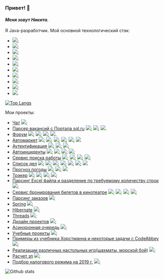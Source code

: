 ### Привет! 👋
#### *Меня зовут Никита.*

Я Java-разработчик.
Мой основной технологический стэк:
- ![](https://img.shields.io/badge/Java-8%2B-orange); 
- ![](https://img.shields.io/badge/Servlets-Servlets-lightgrey);
- ![](https://img.shields.io/badge/AJAX-AJAX-red);
- ![](https://img.shields.io/badge/SQL-PostgreSQL-blue);
- ![](https://img.shields.io/badge/JPA-Hibernate-yellow);
- ![](https://img.shields.io/badge/Spring-%20MVC%2C%20Data%2C%20Security%2C%20Boot-green);
- ![](https://img.shields.io/badge/%20WebFlux%2C%20-green);
- ![](https://img.shields.io/badge/Maven-3-red);
- ![](https://img.shields.io/badge/Unit--test-JUnit%2C%20Mock-yellow);
- ![](https://img.shields.io/badge/Travis-CI-green).

[![Top Langs](https://github-readme-stats.vercel.app/api/top-langs/?username=plifis&layout=compact)](https://github.com/plifis/github-readme-stats)

Мои проекты:
* [Чат](https://github.com/plifis/chat) ![](https://img.shields.io/badge/Spring-%20MVC%2C%20Data%2C%20Security%2C%20Boot%2C%20Rest%2C%20-green);
* [Парсер вакансий с Портала sql.ru](https://github.com/plifis/job4j_grabber) ![](https://img.shields.io/badge/Java8-8%2B-orange); ![](https://img.shields.io/badge/SQL-PostgreSQL-blue); ![](https://img.shields.io/badge/Unit--test-JUnit%2C%20Mock-yellow).
* [Форум](https://github.com/plifis/job4j_forum) ![](https://img.shields.io/badge/Spring-%20MVC%2C%20Data%2C%20Security%2C%20Boot-green); ![](https://img.shields.io/badge/Maven-3-red); ![](https://img.shields.io/badge/Unit--test-JUnit%2C%20Mock-yellow); ![](https://img.shields.io/badge/SQL-PostgreSQL-blue).
* [Автомаркет](https://github.com/plifis/job4j_cars) ![](https://img.shields.io/badge/Servlets-Servlets-lightgrey); ![](https://img.shields.io/badge/SQL-PostgreSQL-blue); ![](https://img.shields.io/badge/JPA-Hibernate-yellow); ![](https://img.shields.io/badge/AJAX-AJAX-red); ![](https://img.shields.io/badge/Travis-CI-green); ![](https://img.shields.io/badge/Bootstrap-4-blue)
* [Аутентификация](https://github.com/plifis/job4j_auth) ![](https://img.shields.io/badge/Spring-%20MVC%2C%20Data%2C%20Security%2C%20Boot-green); ![](https://img.shields.io/badge/Maven-3-red); ![](https://img.shields.io/badge/Unit--test-JUnit%2C%20Mock-yellow);
* [Автоинциденты](https://github.com/plifis/job4j_car_accident) ![](https://img.shields.io/badge/Spring-%20MVC%2C%20Data%2C%20Security%2C%20Boot-green); ![](https://img.shields.io/badge/Unit--test-JUnit%2C%20Mock-yellow); ![](https://img.shields.io/badge/SQL-PostgreSQL-blue); ![](https://img.shields.io/badge/JPA-Hibernate-yellow);
* [Сервис поиска работы](https://github.com/plifis/job4j_dreamjob) ![](https://img.shields.io/badge/Servlets-Servlets-lightgrey); ![](https://img.shields.io/badge/SQL-PostgreSQL-blue); ![](https://img.shields.io/badge/Maven-3-red); ![](https://img.shields.io/badge/Unit--test-JUnit%2C%20Mock-yellow); 
* [Список дел](https://github.com/plifis/job4j_todo) ![](https://img.shields.io/badge/Java8-8%2B-orange); ![](https://img.shields.io/badge/Servlets-Servlets-lightgrey); ![](https://img.shields.io/badge/AJAX-AJAX-red); ![](https://img.shields.io/badge/SQL-PostgreSQL-blue); ![](https://img.shields.io/badge/JPA-Hibernate-yellow); ![](https://img.shields.io/badge/Maven-3-red); ![](https://img.shields.io/badge/Bootstrap-4-blue)
* [Прогноз погоды](https://github.com/plifis/weather_reactive) ![](https://img.shields.io/badge/Gradle-v.%206.7-lightgrey); ![](https://img.shields.io/badge/Spring-%20MVC%2C%20Data%2C%20Security%2C%20Boot-green); ![](https://img.shields.io/badge/%20WebFlux%2C%20-green)
* [Трэкер](https://github.com/plifis/job4j_tracker) ![](https://img.shields.io/badge/Java8-8%2B-orange);  ![](https://img.shields.io/badge/SQL-PostgreSQL-blue); ![](https://img.shields.io/badge/JPA-Hibernate-yellow); ![](https://img.shields.io/badge/Unit--test-JUnit%2C%20Mock-yellow);
* [Парсинг Excel файла и разделение по требуемому количеству строк](https://github.com/plifis/excelSplit) ![](https://img.shields.io/badge/Java8-8%2B-orange); 
* [Сервис бронирования билетов в кинотеатре](https://github.com/plifis/job4j_cinema) ![](https://img.shields.io/badge/Servlets-Servlets-lightgrey); ![](https://img.shields.io/badge/JDBC-API-lightgrey); ![](https://img.shields.io/badge/AJAX-AJAX-red); ![](https://img.shields.io/badge/SQL-PostgreSQL-blue);
* [Парсинг заказов](https://github.com/plifis/parse_orders) ![](https://img.shields.io/badge/Java8-8%2B-orange); 
* [Spring](https://github.com/plifis/job4j_spring) ![](https://img.shields.io/badge/Spring-%20MVC%2C%20Data%2C%20Security%2C%20Boot-green);
* [Hibernate](https://github.com/plifis/job4j_hibernate) ![](https://img.shields.io/badge/JPA-Hibernate-yellow);
* [Threads](https://github.com/plifis/job4j_threads) ![](https://img.shields.io/badge/Java8-8%2B-orange); 
* [Дизайн проектов](https://github.com/plifis/job4j_design) ![](https://img.shields.io/badge/Java8-8%2B-orange); 
* [Асинхронная очередь](https://github.com/plifis/job4j_pooh) ![](https://img.shields.io/badge/Java8-8%2B-orange); 
* [Учебные проекты](https://github.com/plifis/job4j_elementary) ![](https://img.shields.io/badge/Java8-8%2B-orange); 
* [Примеры из учебника Хорстманна и некоторые задачи с CodeAbbey](https://github.com/plifis/projects) ![](https://img.shields.io/badge/Java8-8%2B-orange); 
* [Реализации различных настольных игр(шахматы, морской бой)](https://github.com/plifis/games_oop_javafx) ![](https://img.shields.io/badge/Java8-8%2B-orange); 
* [Расчет зп](https://github.com/plifis/salary) ![](https://img.shields.io/badge/Java8-8%2B-orange); 
* [Подбор налогового режима на 2019 г.](https://github.com/plifis/nalog) ![](https://img.shields.io/badge/Java8-8%2B-orange); 


![Github stats](https://github-readme-stats.vercel.app/api?username=plifis&hide=stars,prs,issues,contribs)



<!--
**plifis/plifis** is a ✨ _special_ ✨ repository because its `README.md` (this file) appears on your GitHub profile.

Here are some ideas to get you started:

- 🔭 I’m currently working on ...
- 🌱 I’m currently learning ...
- 👯 I’m looking to collaborate on ...
- 🤔 I’m looking for help with ...
- 💬 Ask me about ...
- 📫 How to reach me: ...
- 😄 Pronouns: ...
- ⚡ Fun fact: ...
-->
